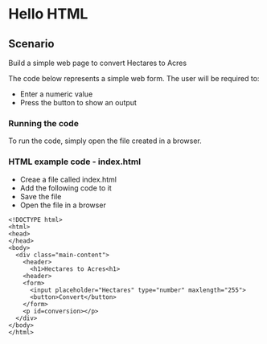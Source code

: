 # Hello HTML

## Scenario

Build a simple web page to convert Hectares to Acres


The code below represents a simple web form. The user will be required to:

* Enter a numeric value
* Press the button to show an output 

### Running the code

To run the code, simply open the file created in a browser.

### HTML example code - index.html

* Creae a file called index.html
* Add the following code to it
* Save the file
* Open the file in a browser


```
<!DOCTYPE html>
<html>
<head>
</head>
<body>
  <div class="main-content">
    <header>
      <h1>Hectares to Acres<h1>
    <header>
    <form>
      <input placeholder="Hectares" type="number" maxlength="255">
      <button>Convert</button>
    </form>
    <p id=conversion></p>
  </div>
</body>
</html>
```


